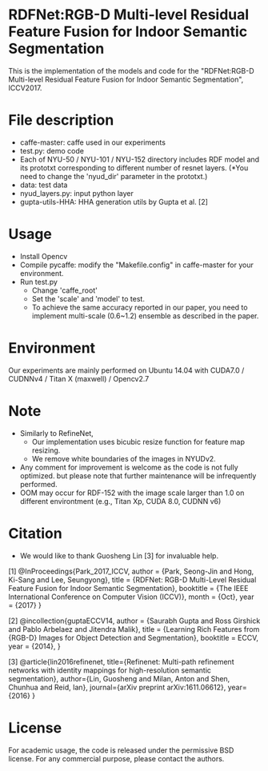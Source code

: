 # RDFNet:RGB-D Multi-level Residual Feature Fusion for Indoor Semantic Segmentation
This is the implementation of the models and code for the "RDFNet:RGB-D Multi-level Residual Feature Fusion for Indoor Semantic Segmentation", ICCV2017.

# File description 
- caffe-master: caffe used in our experiments
- test.py: demo code  
- Each of NYU-50 / NYU-101 / NYU-152 directory includes RDF model and its prototxt corresponding to different number of resnet layers. (*You need to change the 'nyud_dir' parameter in the prototxt.)
- data: test data  
- nyud_layers.py: input python layer
- gupta-utils-HHA: HHA generation utils by Gupta et al. [2]

# Usage
- Install Opencv 
- Compile pycaffe: modify the "Makefile.config" in caffe-master for your environment.
- Run test.py 
  - Change 'caffe_root'
  - Set the 'scale' and 'model' to test.
  - To achieve the same accuracy reported in our paper, you need to implement multi-scale (0.6~1.2) ensemble as described in the paper.
  
# Environment
Our experiments are mainly performed on Ubuntu 14.04 with CUDA7.0 / CUDNNv4 / Titan X (maxwell) / Opencv2.7
  
# Note
- Similarly to RefineNet,
  - Our implementation uses bicubic resize function for feature map resizing.
  - We remove white boundaries of the images in NYUDv2.
- Any comment for improvement is welcome as the code is not fully optimized. but please note that further maintenance will be infrequently performed.
- OOM may occur for RDF-152 with the image scale larger than 1.0 on different environtment (e.g., Titan Xp, CUDA 8.0, CUDNN v6)

# Citation
- We would like to thank Guosheng Lin [3] for invaluable help.

[1] @InProceedings{Park_2017_ICCV,
author = {Park, Seong-Jin and Hong, Ki-Sang and Lee, Seungyong},
title = {RDFNet: RGB-D Multi-Level Residual Feature Fusion for Indoor Semantic Segmentation},
booktitle = {The IEEE International Conference on Computer Vision (ICCV)},
month = {Oct},
year = {2017}
}

[2] @incollection{guptaECCV14,
  author = {Saurabh Gupta and Ross Girshick and Pablo Arbelaez and Jitendra Malik},
  title = {Learning Rich Features from {RGB-D} Images for Object Detection and Segmentation},
  booktitle = ECCV,
  year = {2014},
}

[3] @article{lin2016refinenet,
  title={Refinenet: Multi-path refinement networks with identity mappings for high-resolution semantic segmentation},
  author={Lin, Guosheng and Milan, Anton and Shen, Chunhua and Reid, Ian},
  journal={arXiv preprint arXiv:1611.06612},
  year={2016}
}

# License
For academic usage, the code is released under the permissive BSD license. For any commercial purpose, please contact the authors.
